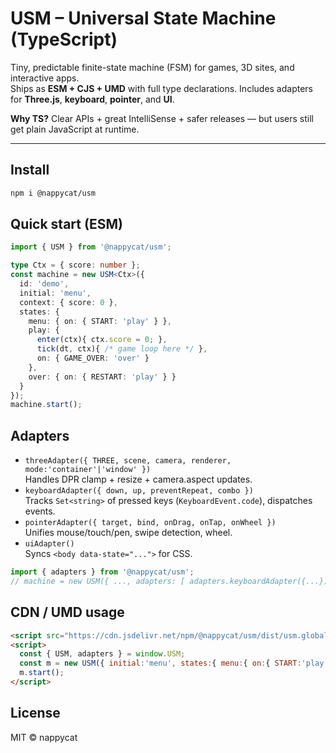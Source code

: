 # USM – Universal State Machine (TypeScript)

Tiny, predictable finite-state machine (FSM) for games, 3D sites, and interactive apps.  
Ships as **ESM + CJS + UMD** with full type declarations. Includes adapters for **Three.js**, **keyboard**, **pointer**, and **UI**.

**Why TS?** Clear APIs + great IntelliSense + safer releases — but users still get plain JavaScript at runtime.

---

## Install
```bash
npm i @nappycat/usm
```

## Quick start (ESM)
```ts
import { USM } from '@nappycat/usm';

type Ctx = { score: number };
const machine = new USM<Ctx>({
  id: 'demo',
  initial: 'menu',
  context: { score: 0 },
  states: {
    menu: { on: { START: 'play' } },
    play: {
      enter(ctx){ ctx.score = 0; },
      tick(dt, ctx){ /* game loop here */ },
      on: { GAME_OVER: 'over' }
    },
    over: { on: { RESTART: 'play' } }
  }
});
machine.start();
```

## Adapters
- `threeAdapter({ THREE, scene, camera, renderer, mode:'container'|'window' })`  
  Handles DPR clamp + resize + camera.aspect updates.
- `keyboardAdapter({ down, up, preventRepeat, combo })`  
  Tracks `Set<string>` of pressed keys (`KeyboardEvent.code`), dispatches events.
- `pointerAdapter({ target, bind, onDrag, onTap, onWheel })`  
  Unifies mouse/touch/pen, swipe detection, wheel.
- `uiAdapter()`  
  Syncs `<body data-state="...">` for CSS.

```ts
import { adapters } from '@nappycat/usm';
// machine = new USM({ ..., adapters: [ adapters.keyboardAdapter({...}), ... ] })
```

## CDN / UMD usage
```html
<script src="https://cdn.jsdelivr.net/npm/@nappycat/usm/dist/usm.global.js"></script>
<script>
  const { USM, adapters } = window.USM;
  const m = new USM({ initial:'menu', states:{ menu:{ on:{ START:'play' } }, play:{} } });
  m.start();
</script>
```

## License
MIT © nappycat
